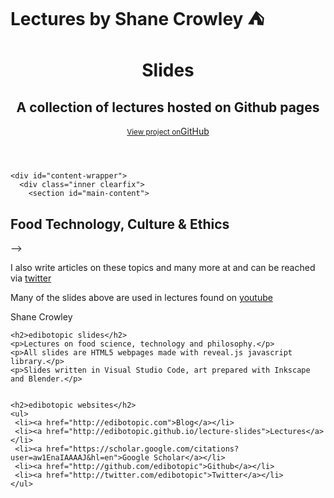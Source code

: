# Lectures by Shane Crowley :tent:

<html>

  <body>
    <header>
      <div class="inner">
        <h1>Slides</h1>
        <h2>A collection of lectures hosted on Github pages</h2>
        <a href="https://github.com/edibotopic/slides" class="button"><small>View project on</small>GitHub</a>
      </div>
    </header>

    <div id="content-wrapper">
      <div class="inner clearfix">
        <section id="main-content">

<h2>
<a name="current-presentations" class="anchor" href="#current-presentations"><span class="octicon octicon-link"></span></a>Food Technology, Culture &amp; Ethics</h2>

          
          
<ul>
  
<!-- <li><a href="http://edibotopic.github.io/lecture-slides/fs1005_intro.html">Introduction to the Course</a></li> -->
</ul>

<!-- <h2>
<a name="current-presentations" class="anchor" href="#current-presentations"><span class="octicon octicon-link"></span></a>Food Process Design &amp; Optimisation</h2>
<ul>
</ul> -->

<!-- <h2>
<a name="current-presentations" class="anchor" href="#current-presentations"><span class="octicon octicon-link"></span></a>Food Analaysis &amp; Processing</h2>
<ul>
  <li><a href="http://edibotopic.github.io/lecture-slides/pro-frac.html">Protein Fractionation</a></li>
</ul>
<h2>
<a name="current-presentations" class="anchor" href="#current-presentations"><span class="octicon octicon-link"></span></a>Ingredient Recovery From Milk, Whey &amp; their Coproducts</h2>
<ul>
</ul>
<h3>
<a name="current-presentations" class="anchor" href="#current-presentations"><span class="octicon octicon-link"></span></a>Lectures from Other Courses</h3>
<ul>
</ul> -->


<!-- <h2>
<a name="talks-and-workshops" class="anchor" href="#heroku-related-workshops"><span class="octicon octicon-link"></span></a>Talks and Workshops</h2>
<ul>
</ul><h2> --> -->

<p>I also write articles on these topics and many more at <a href="http://edibotopic.com"></a> and can be reached via <a href="http://twitter.com/edibotopic">twitter</a></p>

<p>Many of the slides above are used in lectures found on <a href="http://www.youtube.com/edibotopic">youtube</a></p>

<p>Shane Crowley</p>
</section>

  <aside id="sidebar">

    <h2>edibotopic slides</h2>
    <p>Lectures on food science, technology and philosophy.</p> 
    <p>All slides are HTML5 webpages made with reveal.js javascript library.</p>  
    <p>Slides written in Visual Studio Code, art prepared with Inkscape and Blender.</p>


    <h2>edibotopic websites</h2>
    <ul>
     <li><a href="http://edibotopic.com">Blog</a></li>
     <li><a href="http://edibotopic.github.io/lecture-slides">Lectures</a></li>
     <li><a href="https://scholar.google.com/citations?user=aw1EnaIAAAAJ&hl=en">Google Scholar</a></li>
     <li><a href="http://github.com/edibotopic">Github</a></li>
     <li><a href="http://twitter.com/edibotopic">Twitter</a></li>
    </ul>
  </aside>
      </div>
    </div>

  
  </body>
</html>
